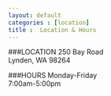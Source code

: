 ```yaml
---
layout: default
categories : [location]
title :  Location & Hours
---
```

###LOCATION
250 Bay Road<br>Lynden, WA 98264

###HOURS
Monday-Friday<br>7:00am-5:00pm
